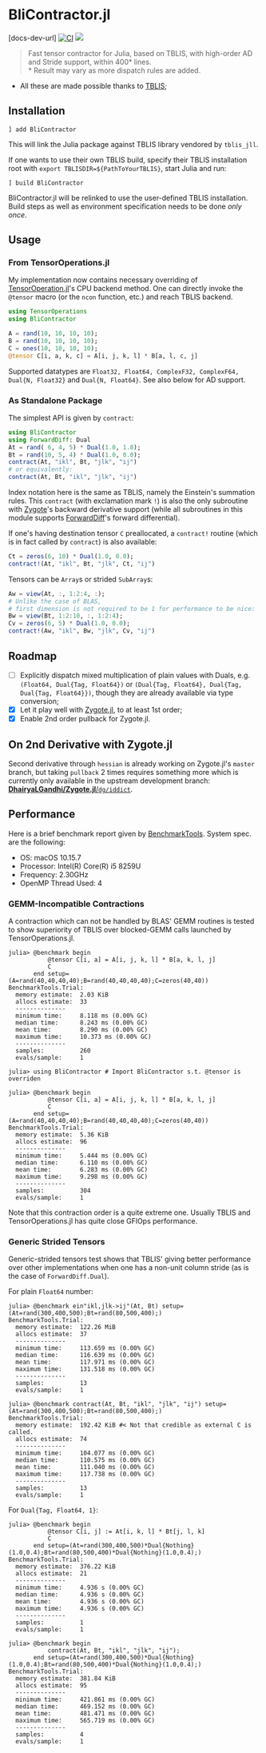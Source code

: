 # BliContractor.jl

[docs-dev-url] [![CI][github-img]][github-url] [![][codecov-img]][codecov-url]

[github-img]: https://github.com/xrq-phys/BliContractor.jl/workflows/CI/badge.svg
[github-url]: https://github.com/xrq-phys/BliContractor.jl/actions?query=workflow%3ACI
[codecov-img]: https://codecov.io/gh/xrq-phys/BliContractor.jl/branch/master/graph/badge.svg
[codecov-url]: https://codecov.io/gh/xrq-phys/BliContractor.jl

> Fast tensor contractor for Julia, based on TBLIS, with high-order AD and Stride support, within 400* lines. <br />
> \* Result may vary as more dispatch rules are added.

- All these are made possible thanks to [TBLIS](https://github.com/devinamatthews/tblis);

## Installation

```
] add BliContractor
```
This will link the Julia package against TBLIS library vendored by `tblis_jll`.

If one wants to use their own TBLIS build, specify their TBLIS installation root
 with `export TBLISDIR=${PathToYourTBLIS}`, start Julia and run:
```
] build BliContractor
```
BliContractor.jl will be relinked to use the user-defined TBLIS installation.
Build steps as well as environment specification needs to be done *only once*.

## Usage

### From TensorOperations.jl

My implementation now contains necessary overriding of [TensorOperation.jl](https://github.com/Jutho/TensorOperations.jl)'s CPU backend method. One can directly invoke the `@tensor` macro (or the `ncon` function, etc.) and reach TBLIS backend.

```julia
using TensorOperations
using BliContractor

A = rand(10, 10, 10, 10);
B = rand(10, 10, 10, 10);
C = ones(10, 10, 10, 10);
@tensor C[i, a, k, c] = A[i, j, k, l] * B[a, l, c, j]
```

Supported datatypes are `Float32, Float64, ComplexF32, ComplexF64, Dual{N, Float32}` and `Dual{N, Float64}`. See also below for AD support.

### As Standalone Package

The simplest API is given by `contract`:
```julia
using BliContractor
using ForwardDiff: Dual
At = rand( 6, 4, 5) * Dual(1.0, 1.0);
Bt = rand(10, 5, 4) * Dual(1.0, 0.0);
contract(At, "ikl", Bt, "jlk", "ij")
# or equivalently:
contract(At, Bt, "ikl", "jlk", "ij")
```
Index notation here is the same as TBLIS, namely the Einstein's summation rules. This `contract` (with exclamation mark `!`) is also the only subroutine with [Zygote](https://github.com/FluxML/Zygote.jl)'s backward derivative support (while all subroutines in this module supports [ForwardDiff](https://github.com/JuliaDiff/ForwardDiff.jl)'s forward differential).

If one's having destination tensor `C` preallocated, a `contract!` routine (which is
 in fact called by `contract`) is also available:

```julia
Ct = zeros(6, 10) * Dual(1.0, 0.0);
contract!(At, "ikl", Bt, "jlk", Ct, "ij")
```

Tensors can be `Array`s or strided `SubArray`s:
```julia
Aw = view(At, :, 1:2:4, :);
# Unlike the case of BLAS,
# first dimension is not required to be 1 for performance to be nice:
Bw = view(Bt, 1:2:10, :, 1:2:4);
Cv = zeros(6, 5) * Dual(1.0, 0.0);
contract!(Aw, "ikl", Bw, "jlk", Cv, "ij")
```

## Roadmap

- [ ] Explicitly dispatch mixed multiplication of plain values with Duals, e.g. `(Float64, Dual{Tag, Float64})` or `(Dual{Tag, Float64}, Dual{Tag, Dual{Tag, Float64}})`, though they are already available via type conversion;
- [x] Let it play well with [Zygote.jl](https://github.com/FluxML/Zygote.jl), to at least 1st order;
- [x] Enable 2nd order pullback for Zygote.jl.

## On 2nd Derivative with Zygote.jl
Second derivative through `hessian` is already working on Zygote.jl's `master` branch, but taking `pullback` 2 times requires something more which is currently only available in the upstream development branch:
[**DhairyaLGandhi/Zygote.jl**/`dg/iddict`](https://github.com/DhairyaLGandhi/Zygote.jl/tree/dg/iddict).

## Performance

Here is a brief benchmark report given by [BenchmarkTools](https://github.com/JuliaCI/BenchmarkTools.jl). System spec. are the following:

- OS: macOS 10.15.7
- Processor: Intel(R) Core(R) i5 8259U
- Frequency: 2.30GHz
- OpenMP Thread Used: 4

### GEMM-Incompatible Contractions

A contraction which can not be handled by BLAS' GEMM routines is tested to show superiority of TBLIS over blocked-GEMM calls launched by TensorOperations.jl.

```
julia> @benchmark begin
           @tensor C[i, a] = A[i, j, k, l] * B[a, k, l, j]
           C
       end setup=(A=rand(40,40,40,40);B=rand(40,40,40,40);C=zeros(40,40))
BenchmarkTools.Trial: 
  memory estimate:  2.03 KiB
  allocs estimate:  33
  --------------
  minimum time:     8.118 ms (0.00% GC)
  median time:      8.243 ms (0.00% GC)
  mean time:        8.290 ms (0.00% GC)
  maximum time:     10.373 ms (0.00% GC)
  --------------
  samples:          260
  evals/sample:     1
  
julia> using BliContractor # Import BliContractor s.t. @tensor is overriden
  
julia> @benchmark begin
           @tensor C[i, a] = A[i, j, k, l] * B[a, k, l, j]
           C
       end setup=(A=rand(40,40,40,40);B=rand(40,40,40,40);C=zeros(40,40))
BenchmarkTools.Trial: 
  memory estimate:  5.36 KiB
  allocs estimate:  96
  --------------
  minimum time:     5.444 ms (0.00% GC)
  median time:      6.110 ms (0.00% GC)
  mean time:        6.283 ms (0.00% GC)
  maximum time:     9.298 ms (0.00% GC)
  --------------
  samples:          304
  evals/sample:     1
```
Note that this contraction order is a quite extreme one. Usually TBLIS and TensorOperations.jl has quite close GFlOps performance.

### Generic Strided Tensors

Generic-strided tensors test shows that TBLIS' giving better performance over other implementations when one has a non-unit column stride (as is the case of `ForwardDiff.Dual`).

For plain `Float64` number:
```
julia> @benchmark ein"ikl,jlk->ij"(At, Bt) setup=(At=rand(300,400,500);Bt=rand(80,500,400);)
BenchmarkTools.Trial: 
  memory estimate:  122.26 MiB
  allocs estimate:  37
  --------------
  minimum time:     113.659 ms (0.00% GC)
  median time:      116.639 ms (0.00% GC)
  mean time:        117.971 ms (0.00% GC)
  maximum time:     131.518 ms (0.00% GC)
  --------------
  samples:          13
  evals/sample:     1

julia> @benchmark contract(At, Bt, "ikl", "jlk", "ij") setup=(At=rand(300,400,500);Bt=rand(80,500,400);)
BenchmarkTools.Trial: 
  memory estimate:  192.42 KiB #< Not that credible as external C is called.
  allocs estimate:  74
  --------------
  minimum time:     104.077 ms (0.00% GC)
  median time:      110.575 ms (0.00% GC)
  mean time:        111.040 ms (0.00% GC)
  maximum time:     117.738 ms (0.00% GC)
  --------------
  samples:          13
  evals/sample:     1
```

For `Dual{Tag, Float64, 1}`:
```
julia> @benchmark begin
           @tensor C[i, j] := At[i, k, l] * Bt[j, l, k]
           C
       end setup=(At=rand(300,400,500)*Dual{Nothing}(1.0,0.4);Bt=rand(80,500,400)*Dual{Nothing}(1.0,0.4);)
BenchmarkTools.Trial: 
  memory estimate:  376.22 KiB
  allocs estimate:  21
  --------------
  minimum time:     4.936 s (0.00% GC)
  median time:      4.936 s (0.00% GC)
  mean time:        4.936 s (0.00% GC)
  maximum time:     4.936 s (0.00% GC)
  --------------
  samples:          1
  evals/sample:     1

julia> @benchmark begin
           contract(At, Bt, "ikl", "jlk", "ij");
       end setup=(At=rand(300,400,500)*Dual{Nothing}(1.0,0.4);Bt=rand(80,500,400)*Dual{Nothing}(1.0,0.4);)
BenchmarkTools.Trial: 
  memory estimate:  381.84 KiB
  allocs estimate:  95
  --------------
  minimum time:     421.861 ms (0.00% GC)
  median time:      469.152 ms (0.00% GC)
  mean time:        481.471 ms (0.00% GC)
  maximum time:     565.719 ms (0.00% GC)
  --------------
  samples:          4
  evals/sample:     1
```
